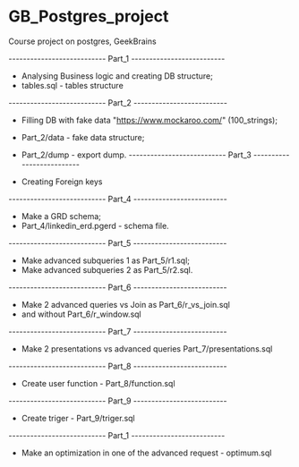 # GB_Postgres_project
Сourse project on postgres, GeekBrains

--------------------------- Part_1  --------------------------

- Analysing Business logic and creating DB structure;
- tables.sql - tables structure

--------------------------- Part_2  --------------------------

- Filling DB with fake data "https://www.mockaroo.com/" (100_strings);
- Part_2/data - fake data structure;
- Part_2/dump - export dump.
--------------------------- Part_3  --------------------------

- Creating Foreign keys
 
--------------------------- Part_4  --------------------------

- Make a GRD schema;
- Part_4/linkedin_erd.pgerd - schema file.

--------------------------- Part_5  --------------------------

- Make advanced subqueries 1 as Part_5/r1.sql;
- Make advanced subqueries 2 as Part_5/r2.sql.

--------------------------- Part_6  --------------------------

- Make 2 advanced queries vs Join as Part_6/r_vs_join.sql
- and without Part_6/r_window.sql

--------------------------- Part_7  --------------------------

- Make 2 presentations vs advanced queries Part_7/presentations.sql

--------------------------- Part_8  --------------------------

- Create user function - Part_8/function.sql

--------------------------- Part_9  --------------------------

- Create triger - Part_9/triger.sql

--------------------------- Part_1  --------------------------

- Make an optimization in one of the advanced request - optimum.sql
